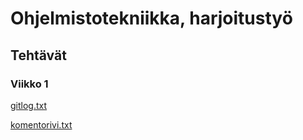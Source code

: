# Ohjelmistotekniikka, harjoitustyö

## Tehtävät

### Viikko 1
[gitlog.txt](https://github.com/janneko01/ot-harjoitustyo/blob/main/laskarit/viikko1/gitlog.txt/)

[komentorivi.txt](https://github.com/janneko01/ot-harjoitustyo/blob/main/laskarit/viikko1/komentorivi.txt/)
